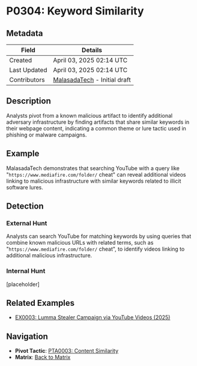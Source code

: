 # P0304: Keyword Similarity

## Metadata
| Field          | Details                                      |
|----------------|----------------------------------------------|
| Created        | April 03, 2025 02:14 UTC                    |
| Last Updated   | April 03, 2025 02:14 UTC                    |
| Contributors   | [MalasadaTech](../contributors.md#malasadatech) - Initial draft |

## Description
Analysts pivot from a known malicious artifact to identify additional adversary infrastructure by finding artifacts that share similar keywords in their webpage content, indicating a common theme or lure tactic used in phishing or malware campaigns.

## Example
MalasadaTech demonstrates that searching YouTube with a query like "`https://www.mediafire.com/folder/` cheat" can reveal additional videos linking to malicious infrastructure with similar keywords related to illicit software lures.

## Detection

### External Hunt
Analysts can search YouTube for matching keywords by using queries that combine known malicious URLs with related terms, such as "`https://www.mediafire.com/folder/` cheat", to identify videos linking to additional malicious infrastructure.

### Internal Hunt
[placeholder]

## Related Examples
- [EX0003: Lumma Stealer Campaign via YouTube Videos (2025)](../examples/EX0003.md)

## Navigation
- **Pivot Tactic**: [PTA0003: Content Similarity](../pivot-tactics/PTA0003/main.md)
- **Matrix**: [Back to Matrix](../matrix.md)